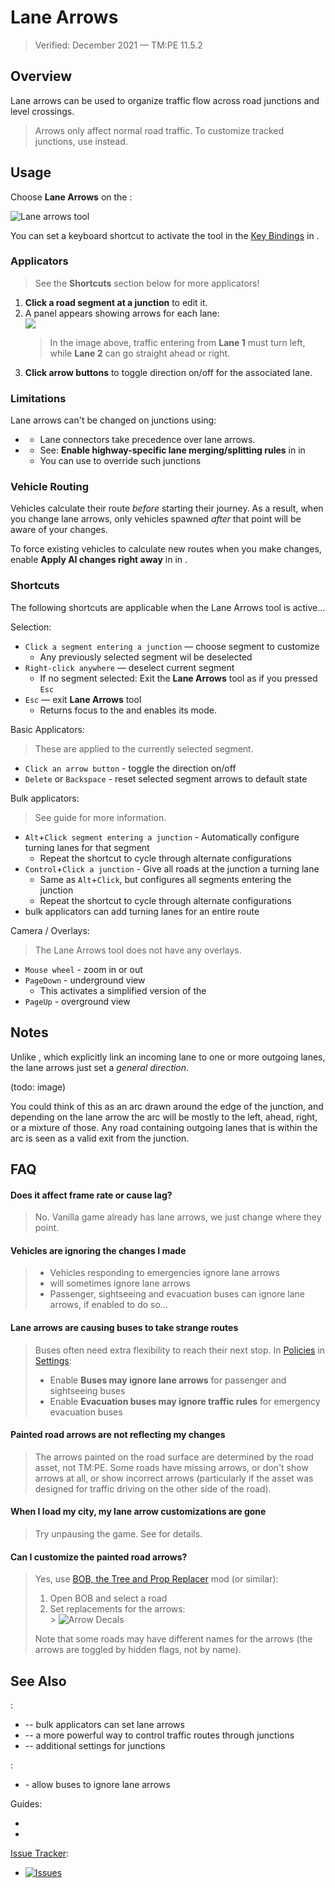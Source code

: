 # Lane Arrows

> Verified: December 2021 — TM:PE 11.5.2

## Overview

Lane arrows can be used to organize traffic flow across road junctions and level crossings.

> Arrows only affect normal road traffic. To customize tracked junctions, use [](Lane-Connectors.md) instead.

## Usage

Choose **Lane Arrows** on the [](Toolbar.md):

![Lane arrows tool](btnLaneArrows.png)

You can set a keyboard shortcut to activate the tool in the [Key Bindings](Keybinds.md) in [](Settings.md).

### Applicators

> See the **Shortcuts** section below for more applicators!

1. **Click a road segment at a junction** to edit it.
2. A panel appears showing arrows for each lane:  
   ![](picLaneArrows_ui.png)
   > In the image above, traffic entering from **Lane 1** must turn left, while **Lane 2** can go straight ahead or
   right.
3. **Click arrow buttons** to toggle direction on/off for the associated lane.

### Limitations

Lane arrows can't be changed on junctions using:

* [](Lane-Connectors.md)
    * Lane connectors take precedence over lane arrows.
* [](Highway-Junction-Rules.md)
    * See: **Enable highway-specific lane merging/splitting rules** in [](Policies.md) in [](Settings.md)
    * You can use [](Lane-Connectors.md) to override such junctions

### Vehicle Routing

Vehicles calculate their route _before_ starting their journey. As a result, when you change lane arrows, only vehicles
spawned _after_ that point will be aware of your changes.

To force existing vehicles to calculate new routes when you make changes, enable **Apply AI changes right away**
in [](General.md) in [](Settings.md).

### Shortcuts

The following shortcuts are applicable when the Lane Arrows tool is active...

Selection:

* `Click a segment entering a junction` — choose segment to customize
    * Any previously selected segment wil be deselected
* `Right-click anywhere` — deselect current segment
    * If no segment selected: Exit the **Lane Arrows** tool as if you pressed `Esc`
* `Esc` — exit **Lane Arrows** tool
    * Returns focus to the [](Toolbar.md) and enables its [](Adjust-Roads.md) mode.

Basic Applicators:

> These are applied to the currently selected segment.

* `Click an arrow button` - toggle the direction on/off
* `Delete` or `Backspace` - reset selected segment arrows to default state

Bulk applicators:

> See [](Dedicated-Turning-Lanes.md) guide for more information.

* `Alt`+`Click segment entering a junction` - Automatically configure turning lanes for that segment
    * Repeat the shortcut to cycle through alternate configurations
* `Control`+`Click a junction` - Give all roads at the junction a turning lane
    * Same as `Alt`+`Click`, but configures all segments entering the junction
    * Repeat the shortcut to cycle through alternate configurations
* [](Priority-Signs.md) bulk applicators can add turning lanes for an entire route

Camera / Overlays:

> The Lane Arrows tool does not have any overlays.

* `Mouse wheel` - zoom in or out
* `PageDown` - underground view
    * This activates a simplified version of the [](Traffic-Info-View.md)
* `PageUp` - overground view

## Notes

Unlike [](Lane-Connectors.md), which explicitly link an incoming lane to one or more outgoing lanes, the lane arrows
just set a _general direction_.

(todo: image)

You could think of this as an arc drawn around the edge of the junction, and depending on the lane arrow the arc will be
mostly to the left, ahead, right, or a mixture of those. Any road containing outgoing lanes that is within the arc is
seen as a valid exit from the junction.

## FAQ

#### Does it affect frame rate or cause lag?

> No. Vanilla game already has lane arrows, we just change where they point.

#### Vehicles are ignoring the changes I made

> * Vehicles responding to emergencies ignore lane arrows
> * [](Reckless-Drivers.md) will sometimes ignore lane arrows
> * Passenger, sightseeing and evacuation buses can ignore lane arrows, if enabled to do so...

#### Lane arrows are causing buses to take strange routes

> Buses often need extra flexibility to reach their next stop. In [Policies](Policies.md) in [Settings](Settings.md):
> * Enable **Buses may ignore lane arrows** for passenger and sightseeing buses
> * Enable **Evacuation buses may ignore traffic rules** for emergency evacuation buses

#### Painted road arrows are not reflecting my changes

> The arrows painted on the road surface are determined by the road asset, not TM:PE. Some roads have missing arrows, or
> don't show arrows at all, or show incorrect arrows (particularly if the asset was designed for traffic driving on the
> other side of the road).

#### When I load my city, my lane arrow customizations are gone

> Try unpausing the game. See [](Lane-arrow-and-connector-not-loading.md) for details.

#### Can I customize the painted road arrows?

> Yes, use [BOB, the Tree and Prop Replacer](https://steamcommunity.com/sharedfiles/filedetails/?id=2197863850) mod (or
> similar):
> 1. Open BOB and select a road
> 2. Set replacements for the arrows:  
     > ![Arrow Decals](picLaneArrows_decals.png)
>
> Note that some roads may have different names for the arrows (the arrows are toggled by hidden flags, not by name).

## See Also

[](Toolbar.md):

* [](Priority-Signs.md) -- bulk applicators can set lane arrows
* [](Lane-Connectors.md) -- a more powerful way to control traffic routes through junctions
* [](Junction-Restrictions.md) -- additional settings for junctions

[](Settings.md):

* [](Policies.md) - allow buses to ignore lane arrows

Guides:

* [](Nodes,-Segments,-Lanes.md)
* [](Dedicated-Turning-Lanes.md)

[Issue Tracker](https://github.com/krzychu124/Cities-Skylines-Traffic-Manager-President-Edition/issues):

* <a href="https://github.com/CitiesSkylinesMods/TMPE/labels/LANE ROUTING"><img alt="Issues" src="https://img.shields.io/github/issues/CitiesSkylinesMods/TMPE/LANE ROUTING?label=LANE ROUTING%26logo=github" /></a>